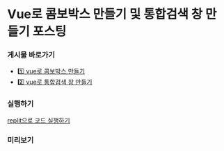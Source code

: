 # Vue로 콤보박스 만들기 및 통합검색 창 만들기 포스팅
### 게시물 바로가기
- [1️⃣ vue로 콤보박스 만들기](https://teon98.tistory.com/3)
- [2️⃣ vue로 통합검색 창 만들기](https://teon98.tistory.com/4)

### 실행하기
[replit으로 코드 실행하기](https://replit.com/@teon98/Vuero-tonghabgeomsaeg-gineung-mandeulgi?v=1#README.md)

### 미리보기
